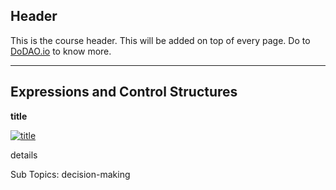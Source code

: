 ## Header
This is the course header. This will be added on top of every page. Do to [DoDAO.io](https://www.dodao.io) to know more.

 ---
 
 ## Expressions and Control Structures
 
  **title**
 
 [![title](https://img.youtube.com/vi/null/0.jpg)](https://www.youtube.com/watch?v=null)     
 
 details
    
 
 Sub Topics: decision-making    
 
